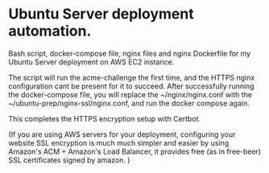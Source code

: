 

# Ubuntu Server deployment automation. 
Bash script, docker-compose file, nginx files and nginx Dockerfile for my Ubuntu Server deployment on AWS EC2 instance. 

The script will run the acme-challenge the first time, and the HTTPS nginx configuration cant be present for it to succeed. 
After successfully running the docker-compose file, you will replace the ~/nginx/nginx.conf with the ~/ubuntu-prep/nginx-ssl/nginx.conf, and run the docker compose again. 

This completes the HTTPS encryption setup with Certbot.



(If you are using AWS servers for your deployment, configuring your website SSL encryption is much much simpler and easier by using Amazon's ACM + Amazon's Load Balancer, it provides free (as in free-beer) SSL certificates signed by amazon. )
